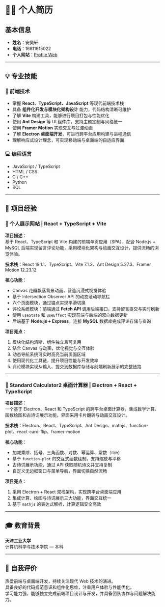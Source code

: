 # 🧑‍💻 个人简历

## 基本信息
- **姓名**：安昊轩  
- **电话**：16611615022  
- **个人网站**：[Profile Web](https://myweb-lyart-one.vercel.app)

---

## 💡 专业技能

### 🎯 前端技术
- 掌握 **React、TypeScript、JavaScript** 等现代前端技术栈  
- 具备 **组件化开发与模块化架构设计** 能力，代码结构清晰可维护  
- 了解 **Vite** 构建工具，能够进行项目打包与性能优化  
- 使用 **Ant Design** 等 UI 组件库，支持主题定制与风格统一  
- 使用 **Framer Motion** 实现交互与过渡动画  
- 了解 **Electron 桌面端开发**，可进行跨平台应用构建与进程通信  
- 理解响应式设计理念，可实现移动端与桌面端的自适应界面  

### 💻 编程语言
- JavaScript / TypeScript  
- HTML / CSS  
- C / C++  
- Python  
- SQL  

---

## 🚀 项目经验

### 🎨 个人展示网站 | React + TypeScript + Vite
**项目描述**：  
基于 React、TypeScript 和 Vite 构建的前端单页应用（SPA），配合 Node.js + MySQL 后端实现留言评论功能，采用模块化架构与动画交互设计，提供流畅的浏览体验。  

**技术栈**：React 19.1.1、TypeScript、Vite 7.1.2、Ant Design 5.27.3、Framer Motion 12.23.12  

**核心功能**：
- Canvas 花瓣飘落背景动画，营造沉浸式视觉体验  
- 基于 Intersection Observer API 的动态滚动导航栏  
- 六个页面模块，通过锚点实现平滑切换  
- 评论系统模块：前端通过 **Fetch API** 调用后端接口，支持留言提交与实时刷新  
- 使用 `useState` 和 `useEffect` 实现前端与后端的双向数据更新  
- 后端基于 **Node.js + Express**，连接 **MySQL** 数据库完成评论存储与查询 

**项目亮点**：
1. 模块化结构清晰，组件独立且可复用  
2. 结合 Canvas 与动画，优化视觉与交互体验  
3. 动态导航系统可实时高亮当前页面区域  
4. 使用现代化工具链，提升项目性能与开发效率  
5. 评论模块实现从输入、提交到数据库存储与前端刷新展示的完整链路

---

### 🧮 Standard Calculator2 桌面计算器 | Electron + React + TypeScript
**项目描述**：  
一个基于 Electron、React 和 TypeScript 的跨平台桌面计算器，集成数学计算、函数绘图和古诗词展示功能，界面采用卡片翻转与动画交互设计。  

**技术栈**：Electron、React、TypeScript、Ant Design、mathjs、function-plot、react-card-flip、framer-motion  

**核心功能**：
- 加减乘除、括号、三角函数、对数、幂运算、常数（π/e）  
- 基于 `function-plot` 的交互式函数绘制，支持缩放与平移  
- 古诗词展示功能，通过 API 获取随机诗文并支持复制  
- 自定义无边框窗口与菜单导航，界面切换自然流畅  

**项目亮点**：
1. 采用 Electron + React 双栈架构，实现跨平台桌面端应用  
2. 集成计算、绘图与诗词展示三大功能，界面交互统一  
3. 基于 `mathjs` 的表达式解析，计算逻辑安全高效  

---

## 🎓 教育背景
**天津工业大学**  
计算机科学与技术学院 — 本科  

---

## 🌱 自我评价
热爱前端与桌面端开发，持续关注现代 Web 技术的演进。  
具备良好的代码规范意识和组件化思维，注重用户体验与性能优化。  
学习能力强，能够独立完成前端项目设计与开发，并具备团队协作与问题解决能力。
